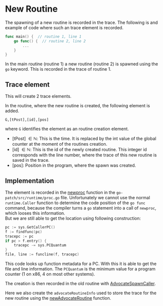 # New Routine
The spawning of a new routine is recorded in the trace. The following is
and example of code where such an trace element is recorded.

```go
func main() {  // routine 1, line 1
    go func() {  // routine 2, line 2
        ...
    }
}
```

In the main routine (routine 1) a new routine (routine 2) is spawned using the
`go` keyword.
This is recorded in the trace of routine 1.

## Trace element

This will create 2 trace elements.

In the routine, where the new routine is created, the following element is added.

```
G,[tPost],[id],[pos]
```

where `G` identifies the element as an routine creation element.

- [tPost] $\in \mathbb N$: This is the time. It is replaced by the int value of the global counter at the moment of the routines creation.
- [id] $\in \mathbb N$: This is the id of the newly created routine. This integer id corresponds with
the line number, where the trace of this new routine is saved in the trace.
- [pos]: Position in the program, where the spawn was created.



## Implementation

The element is recorded in the [newproc](../../go-patch/src/runtime/proc.go#L5059) function in the `go-patch/src/runtime/proc.go` file. Unfortunately we cannot use the normal `runtime.Caller` function to determine the code position of
the `go func` command, because the compiler turns a `go` statement into a call of `newproc`, which looses this information.\
But we are still able to get the location using following construction:

```go
pc := sys.GetCallerPC()
f := findfunc(pc)
tracepc := pc
if pc > f.entry() {
    tracepc -= sys.PCQuantum
}
file, line := funcline(f, tracepc)
```

This code looks up function metadata for a PC. With this it is able to get the
file and line information. The `PCQuantum` is the minimum value for a
program counter (1 on x86, 4 on most other systems).

The creation is then recorded in the old routine with [AdvocateSpawnCaller](../../go-patch/src/runtime/advocate_trace_routine.go#L44).

Here we also create the `advocateRoutineInfo` used to store the trace for the
new routine using the [newAdvocateRoutine](../../go-patch/src/runtime/advocate_routine.go#L44) function.